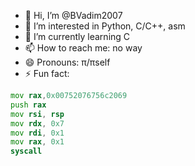 - 👋 Hi, I’m @BVadim2007
- 👀 I’m interested in Python, C/C++, asm
- 🌱 I’m currently learning C
- 📫 How to reach me: no way
- 😄 Pronouns: π/πself
- ⚡ Fun fact: 
```asm
mov rax,0x00752076756c2069
push rax
mov rsi, rsp
mov rdx, 0x7
mov rdi, 0x1
mov rax, 0x1
syscall
```

<!---
BVadim2007/BVadim2007 is a ✨ special ✨ repository because its `README.md` (this file) appears on your GitHub profile.
You can click the Preview link to take a look at your changes.
--->
